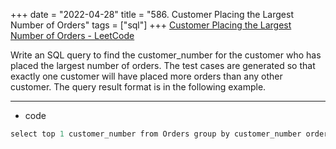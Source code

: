 +++ 
date = "2022-04-28"
title = "586. Customer Placing the Largest Number of Orders"
tags = ["sql"]
+++
[Customer Placing the Largest Number of Orders - LeetCode](https://leetcode.com/problems/customer-placing-the-largest-number-of-orders/)

Write an SQL query to find the customer_number for the customer who has placed the largest number of orders.
The test cases are generated so that exactly one customer will have placed more orders than any other customer.
The query result format is in the following example.

---
- code
```java
select top 1 customer_number from Orders group by customer_number order by count(*) desc
```

